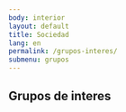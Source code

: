 ```yaml
---
body: interior
layout: default
title: Sociedad
lang: en
permalink: /grupos-interes/
submenu: grupos
---
```


<section class="principal">
  <div class="container container--small" data-header-control>
    <h1 class="tit-letter">Grupos de interes</h1>
  </div>
</section>
